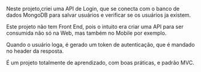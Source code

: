 Neste projeto,criei uma API de Login, que se conecta com o banco de dados MongoDB para salvar usuários e verificar se os usuários ja existem.

Este projeto não tem Front End, pois o intuito era criar uma API para ser consumida não só na Web, mas também no Mobile por exemplo.

Quando o usuário loga, é gerado um token de autenticação, que é mandado no header da resposta.

É um projeto totalmente de aprendizado, com boas práticas, e padrão MVC.

